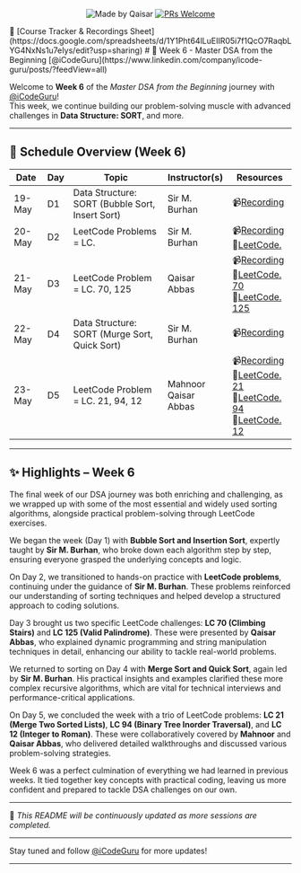 <div align="center">

![Made by Qaisar](https://img.shields.io/badge/Made%20by-Qaisar%20Abbas-blueviolet)
[![PRs Welcome](https://img.shields.io/badge/PRs-welcome-brightgreen.svg?style=flat-square)](http://makeapullrequest.com)

</div>
📄 [Course Tracker & Recordings Sheet](https://docs.google.com/spreadsheets/d/1Y1Pht64lLuEIIR05i7f1QcO7RaqbLYG4NxNs1u7eIys/edit?usp=sharing)
# 📘 Week 6 - Master DSA from the Beginning [@iCodeGuru](https://www.linkedin.com/company/icode-guru/posts/?feedView=all)

Welcome to **Week 6** of the *Master DSA from the Beginning* journey with [@iCodeGuru](https://www.linkedin.com/company/icode-guru/posts/?feedView=all)!  
This week, we continue building our problem-solving muscle with advanced challenges in **Data Structure: SORT**, and more.

---

## 📅 Schedule Overview (Week 6)

| Date      | Day | Topic                    | Instructor(s)     | Resources |
|-----------|-----|---------------------------|-------------------|-----------|
| 19-May    | D1  | Data Structure: SORT (Bubble Sort, Insert Sort)         | Sir M. Burhan     | 📹[Recording](https://www.facebook.com/iCodeguru/videos/1896190564513260/) |
| 20-May    | D2  | LeetCode Problems = LC.              | Sir M. Burhan     | 📹[Recording](https://www.facebook.com/iCodeguru/videos/23983946327888740/)<br>🔗[LeetCode.]() |
| 21-May    | D3  | LeetCode Problem = LC. 70, 125             | Qaisar Abbas     | 📹[Recording](https://www.facebook.com/iCodeguru/videos/1725183341719778/)<br>🔗[LeetCode. 70](https://leetcode.com/problems/climbing-stairs/description/)<br>🔗[LeetCode. 125](https://leetcode.com/problems/valid-palindrome/description/) |
| 22-May    | D4  | Data Structure: SORT (Murge Sort, Quick Sort)   | Sir M. Burhan     | 📹[Recording](https://www.facebook.com/iCodeguru/videos/713452454697869/) |
| 23-May    | D5  | LeetCode Problem = LC. 21, 94, 12   | Mahnoor <br> Qaisar Abbas    | 📹[Recording](https://www.facebook.com/iCodeguru/videos/623798550685557/)<br>🔗[LeetCode. 21](https://leetcode.com/problems/merge-two-sorted-lists/)<br>🔗[LeetCode. 94](https://leetcode.com/problems/binary-tree-inorder-traversal/)<br>🔗[LeetCode. 12](https://leetcode.com/problems/integer-to-roman/) |

---

## ✨ **Highlights – Week 6**
The final week of our DSA journey was both enriching and challenging, as we wrapped up with some of the most essential and widely used sorting algorithms, alongside practical problem-solving through LeetCode exercises.

We began the week (Day 1) with **Bubble Sort and Insertion Sort**, expertly taught by **Sir M. Burhan**, who broke down each algorithm step by step, ensuring everyone grasped the underlying concepts and logic.

On Day 2, we transitioned to hands-on practice with **LeetCode problems**, continuing under the guidance of **Sir M. Burhan**. These problems reinforced our understanding of sorting techniques and helped develop a structured approach to coding solutions.

Day 3 brought us two specific LeetCode challenges: **LC 70 (Climbing Stairs)** and **LC 125 (Valid Palindrome)**. These were presented by **Qaisar Abbas**, who explained dynamic programming and string manipulation techniques in detail, enhancing our ability to tackle real-world problems.

We returned to sorting on Day 4 with **Merge Sort and Quick Sort**, again led by **Sir M. Burhan**. His practical insights and examples clarified these more complex recursive algorithms, which are vital for technical interviews and performance-critical applications.

On Day 5, we concluded the week with a trio of LeetCode problems: **LC 21 (Merge Two Sorted Lists)**, **LC 94 (Binary Tree Inorder Traversal)**, and **LC 12 (Integer to Roman)**. These were collaboratively covered by **Mahnoor** and **Qaisar Abbas**, who delivered detailed walkthroughs and discussed various problem-solving strategies.

Week 6 was a perfect culmination of everything we had learned in previous weeks. It tied together key concepts with practical coding, leaving us more confident and prepared to tackle DSA challenges on our own.

---

📌 *This README will be continuously updated as more sessions are completed.*

---

Stay tuned and follow [@iCodeGuru](https://www.linkedin.com/company/icode-guru/posts/?feedView=all) for more updates!

---

